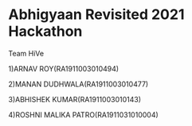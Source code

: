 # Abhigyaan Revisited 2021 Hackathon  


Team HiVe

1)ARNAV ROY(RA1911003010494)

2)MANAN DUDHWALA(RA1911003010477)

3)ABHISHEK KUMAR(RA1911003010143)

4)ROSHNI MALIKA PATRO(RA1911031010004)

